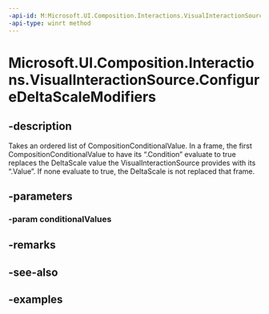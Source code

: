 ```yaml
---
-api-id: M:Microsoft.UI.Composition.Interactions.VisualInteractionSource.ConfigureDeltaScaleModifiers(Windows.Foundation.Collections.IIterable{Microsoft.UI.Composition.Interactions.CompositionConditionalValue})
-api-type: winrt method
---
```


<!-- Method syntax.
public void VisualInteractionSource.ConfigureDeltaScaleModifiers(IIterable<CompositionConditionalValue> conditionalValues)
-->

# Microsoft.UI.Composition.Interactions.VisualInteractionSource.ConfigureDeltaScaleModifiers

## -description
Takes an ordered list of CompositionConditionalValue. In a frame, the first CompositionConditionalValue to have its “.Condition” evaluate to true replaces the DeltaScale value the VisualInteractionSource provides with its “.Value”. If none evaluate to true, the DeltaScale is not replaced that frame.

## -parameters

### -param conditionalValues

## -remarks

## -see-also

## -examples

